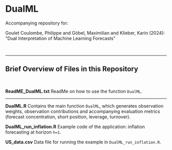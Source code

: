 # DualML #
Accompanying repository for: 

Goulet Coulombe, Philippe and Göbel, Maximilian and Klieber, Karin (2024): "Dual Interpretation of Machine Learning Forecasts"

<br>


<hr>

## Brief Overview of Files in this Repository ##

<br>

**ReadME_DualML.txt**
ReadMe on how to use the function ``DualML``.

___

**DualML.R**
Contains the main function ``DualML``, which generates observation weights, observation contributions and accompanying evaluation metrics (forecast concentration, short position, leverage, turnover).
    
**DualML_run_inflation.R**
Example code of the application: inflation forecasting at horizon ``h=1``.
  
**US_data.csv**
Data file for running the example in ``DualML_run_inflation.R``.


